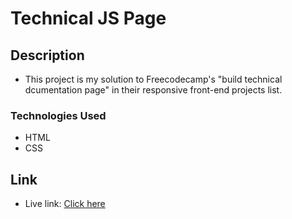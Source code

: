 # Technical JS Page

## Description
- This project is my solution to Freecodecamp's "build technical dcumentation page" in their responsive front-end projects list. 

### Technologies Used
- HTML
- CSS

## Link
- Live link: [Click here](https://borteyhumphrey.github.io/technicaldoc)
